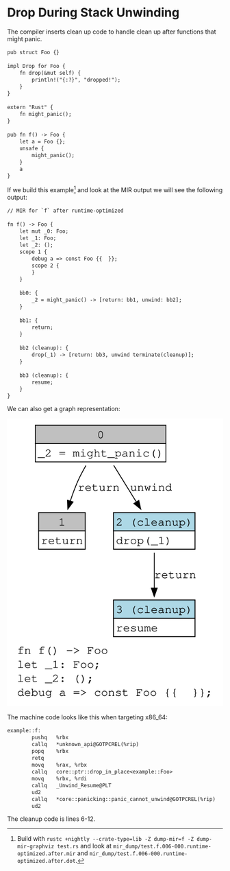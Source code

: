 # Drop During Stack Unwinding

The compiler inserts clean up code to handle clean up after functions that might
panic.

```rust,editable
pub struct Foo {}

impl Drop for Foo {
	fn drop(&mut self) {
		println!("{:?}", "dropped!");
	}
}

extern "Rust" {
    fn might_panic();
}

pub fn f() -> Foo {
	let a = Foo {};
	unsafe {
    	might_panic();
	}
	a
}
```

If we build this example[^note] and look at the MIR output we will see the following output:

```mir,editable
// MIR for `f` after runtime-optimized

fn f() -> Foo {
    let mut _0: Foo;
    let _1: Foo;
    let _2: ();
    scope 1 {
        debug a => const Foo {{  }};
        scope 2 {
        }
    }

    bb0: {
        _2 = might_panic() -> [return: bb1, unwind: bb2];
    }

    bb1: {
        return;
    }

    bb2 (cleanup): {
        drop(_1) -> [return: bb3, unwind terminate(cleanup)];
    }

    bb3 (cleanup): {
        resume;
    }
}
```

We can also get a graph representation:

<center>

![](cfg.svg)

</center>

The machine code looks like this when targeting x86_64:

```asm,editable
example::f:
        pushq   %rbx
        callq   *unknown_api@GOTPCREL(%rip)
        popq    %rbx
        retq
        movq    %rax, %rbx
        callq   core::ptr::drop_in_place<example::Foo>
        movq    %rbx, %rdi
        callq   _Unwind_Resume@PLT
        ud2
        callq   *core::panicking::panic_cannot_unwind@GOTPCREL(%rip)
        ud2
```

The cleanup code is lines 6-12.

[^note]: Build with `rustc +nightly --crate-type=lib -Z dump-mir=f -Z dump-mir-graphviz test.rs` and look at
`mir_dump/test.f.006-000.runtime-optimized.after.mir` and
`mir_dump/test.f.006-000.runtime-optimized.after.dot`.

